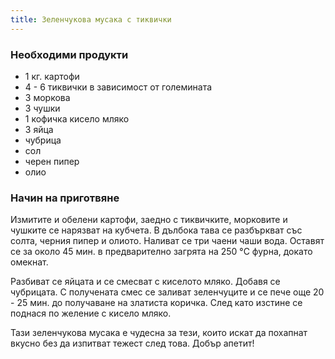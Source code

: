 ```yaml
---
title: Зеленчукова мусака с тиквички
---
```

### Необходими продукти
- 1 кг. картофи
- 4 - 6 тиквички в зависимост от големината
- 3 моркова
- 3 чушки
- 1 кофичка кисело мляко
- 3 яйца
- чубрица
- сол
- черен пипер
- олио


### Начин на приготвяне
Измитите и обелени картофи, заедно с тиквичките, морковите и чушките се нарязват на кубчета. В дълбока тава се разбъркват със солта, черния пипер и олиото. Наливат се три чаени чаши вода. Оставят се за около 45 мин. в предварително загрята на 250 °C фурна, докато омекнат.  

Разбиват се яйцата и се смесват с киселото мляко. Добавя се чубрицата. С получената смес се заливат зеленчуците и се пече още 20 - 25 мин. до получаване на златиста коричка. След като изстине се поднася по желение с кисело мляко.  

Тази зеленчукова мусака е чудесна за тези, които искат да похапнат вкусно без да изпитват тежест след това. Добър апетит!
